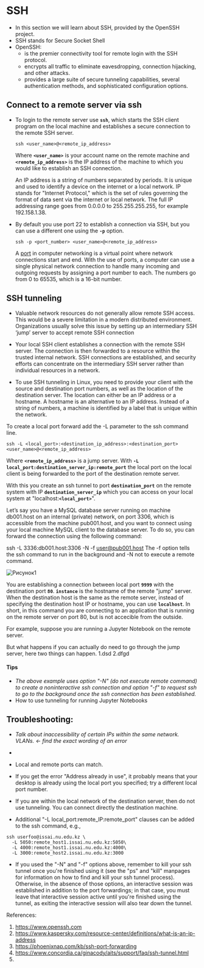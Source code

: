 # SSH 

   - In this section we will learn about SSH, provided by the OpenSSH project.
   - SSH stands for Secure Socket Shell
   - OpenSSH:
      - is the premier connectivity tool for remote login with the SSH protocol. 
      - encrypts all traffic to eliminate eavesdropping, connection hijacking, and other attacks. 
      - provides a large suite of secure tunneling capabilities, several authentication methods, and sophisticated configuration options.
   
   ## Connect to a remote server via ssh

   - To login to the remote server use **`ssh`**, which starts the SSH client program on the local machine and establishes a secure connection to the remote SSH server.
     
     ```
     ssh <user_name>@<remote_ip_address>
     ```
     
     Where **`<user_name>`** is your account name on the remote machine and **`<remote_ip_address>`** is the IP address of the machine to which you would like to establish an SSH connection.
     
     An IP address is a string of numbers separated by periods. It is unique and used to identify a device on the internet or a local network. IP stands for "Internet Protocol," which is the set of rules governing the format of data sent via the internet or local network. The full IP addressing range goes from 0.0.0.0 to 255.255.255.255, for example 192.158.1.38.
     
   - By default you use port 22 to establish a connection via SSH, but you can use a different one using the **`-p`** option.
     ```
     ssh -p <port_number> <user_name>@<remote_ip_address>
     ```
     A [port](https://github.com/nomadicpeople/linux_tutorial/blob/main/docs/06-Networking/02-Ports.md) in computer networking is a virtual point where network connections start and end. With the use of ports, a computer can use a single physical network connection to handle many incoming and outgoing requests by assigning a port number to each. The numbers go from 0 to 65535, which is a 16-bit number.
     
   ## SSH tunneling
 - Valuable network resources do not generally allow remote SSH access. This would be a severe limitation in a modern distributed environment. Organizations usually solve this issue by setting up an intermediary SSH ‘jump’ server to accept remote SSH connection
   
 - Your local SSH client establishes a connection with the remote SSH server. The connection is then forwarded to a resource within the trusted internal network. SSH connections are established, and security efforts can concentrate on the intermediary SSH server rather than individual resources in a network.

 - To use SSH tunneling in Linux, you need to provide your client with the source and destination port numbers, as well as the location of the destination server. The location can either be an IP address or a hostname.  A hostname is an alternative to an IP address. Instead of a string of numbers, a machine is identified by a label that is unique within the network.
 
 To create a local port forward add the -L parameter to the ssh command line.
 ```
 ssh -L <local_port>:<destination_ip_address>:<destination_port> <user_name>@<remote_ip_address>
 
 ```
 Where **`<remote_ip_address>`** is a jump server.
 With **`-L local_port:destination_server_ip:remote_port`** the local port on the local client is being forwarded to the port of the destination remote server.
 
 With this you create an ssh tunnel to port **`destination_port`** on the remote system with IP **`destination_server_ip`** which you can access on your local system at "localhost:**`<local_port>`**". 

Let’s say you have a MySQL database server running on machine db001.host on an internal (private) network, on port 3306, which is accessible from the machine pub001.host, and you want to connect using your local machine MySQL client to the database server. To do so, you can forward the connection using the following command:

ssh -L 3336:db001.host:3306 -N -f user@pub001.host
The -f option tells the ssh command to run in the background and -N not to execute a remote command. 

![Рисунок1](https://user-images.githubusercontent.com/73333051/141063533-927adc51-4135-4a92-af94-deffcc853c8d.png)


You are establishing a connection between local port **`9999`** with the destination port  **`80`**. **`instance`** is the hostname of the remote "jump" server. When the destination host is the same as the remote server, instead of specifying the destination host IP or hostname, you can use **`localhost`**. In short, in this command you are connecting to an application that is running on the remote server on port 80, but is not accecible from the outside.


For example, suppose you are running a Jupyter Notebook on the remote server.

But what happens if you can actually do need to go through the jump server, here two things can happen.
1.dsd
2.dfgd

#### Tips 
- *The above example uses option "-N"  (do not execute remote command) to create a noninteractive ssh connection and option "-f" to request ssh to go to the background once the ssh connection has been established.*  
- How to use tunneling for running Jupyter Notebooks

 ## Troubleshooting:
 - *Talk about inaccessibility of certain IPs within the same network. VLANs. <- find the exact wording of an error*
 - 
 - Local and remote ports can match.
 - If you get the error "Address already in use", it probably means that your desktop is already using the local port you specified; try a different local port number.
 - If you are within the local network of the destination server, then do not use tunneling. You can connect directly the destination machine. 
 
 - Additional "-L local_port:remote_IP:remote_port" clauses can be added to the ssh command, e.g.,
 ```
 ssh userfoo@issai.nu.edu.kz \
   -L 5050:remote_host1.issai.nu.edu.kz:5050\
   -L 4000:remote_host1.issai.nu.edu.kz:4000\
   -L 3000:remote_host2.issai.nu.edu.kz:3000
   ```

 - If you used the "-N" and "-f" options above, remember to kill your ssh tunnel once you're finished using it (see the "ps" and "kill" manpages for information on how to find and kill your ssh tunnel process). Otherwise, in the absence of those options, an interactive session was established in addition to the port forwardings; in that case, you must leave that interactive session active until you're finished using the tunnel, as exiting the interactive session will also tear down the tunnel.
 

References:
1. https://www.openssh.com
2. https://www.kaspersky.com/resource-center/definitions/what-is-an-ip-address
3. https://phoenixnap.com/kb/ssh-port-forwarding
4. https://www.concordia.ca/ginacody/aits/support/faq/ssh-tunnel.html
5. 

